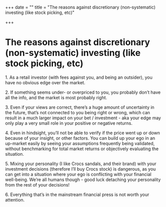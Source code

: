+++
date = ""
title = "The reasons against discretionary (non-systematic) investing (like stock picking, etc)"

+++
# The reasons against discretionary (non-systematic) investing (like stock picking, etc)

1\. As a retail investor (with fees against you, and being an outsider), you have no obvious edge over the market.

2\. If something seems under- or overpriced to you, you probably don’t have all the info, and the market is most probably right.

3\. Even if your views are correct, there’s a huge amount of uncertainty in the future, that’s not connected to you being right or wrong, which can result in a much larger impact on your bet / investment - aka your edge may only play a very small role in your positive or negative returns.

4\. Even in hindsight, you’ll not be able to verify if the price went up or down because of your insight, or other factors. You can build up your ego in an up-market easily by seeing your assumptions frequently being validated, without benchmarking for total market returns or objectively evaluating the situation.

5\. Mixing your personality (I like Crocs sandals, and their brand) with your investment decisions (therefore I’ll buy Crocs stock) is dangerous, as you can get into a situation where your ego is conflicting with your financial well-being. We’re all humans though - good luck detaching your personality from the rest of your decisions!

6\. Everything that’s in the mainstream financial press is not worth your attention.